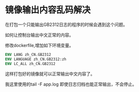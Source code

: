 # 镜像输出内容乱码解决

在打包一个只能输出GB2312日志的程序的时候会遇到这个问题。

如何让控制台输出中文正常的内容。

修改dockerfile,增加如下环境变量。

```dockerfile
ENV LANG zh_CN.GB2312
ENV LANGUAGE zh_CN.GB2312:zh
ENV LC_ALL zh_CN.GB2312
```
这样打包好的镜像就可以正常输出中文内容了。

我这里使用的tail -F app.log 即使日志归档也能正常输出，不会停止。